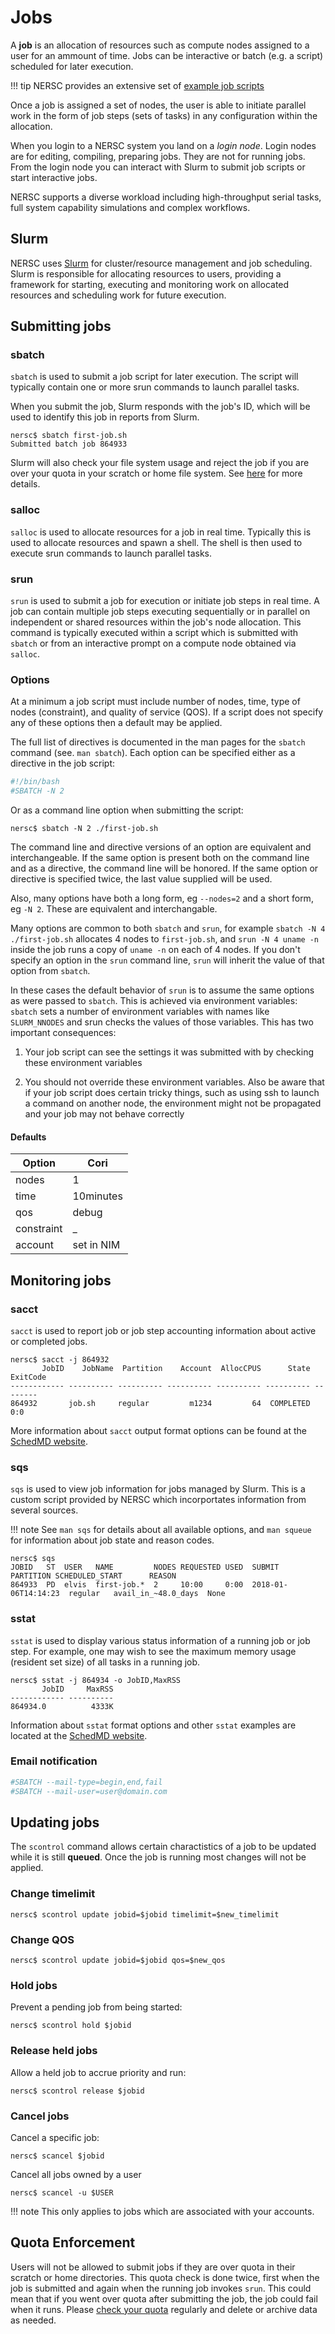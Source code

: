# Jobs

A **job** is an allocation of resources such as compute nodes assigned
to a user for an ammount of time. Jobs can be interactive or batch
(e.g. a script) scheduled for later execution.

!!! tip
	NERSC provides an extensive set of [example job scripts](examples/)

Once a job is assigned a set of nodes, the user is able to initiate
parallel work in the form of job steps (sets of tasks) in any
configuration within the allocation.

When you login to a NERSC system you land on a *login node*. Login
nodes are for editing, compiling, preparing jobs. They are not for
running jobs. From the login node you can interact with Slurm to
submit job scripts or start interactive jobs.

NERSC supports a diverse workload including high-throughput serial
tasks, full system capability simulations and complex workflows.

## Slurm

NERSC uses [Slurm](https://slurm.schedmd.com) for cluster/resource
management and job scheduling. Slurm is responsible for allocating
resources to users, providing a framework for starting, executing and
monitoring work on allocated resources and scheduling work for future
execution.

## Submitting jobs

### sbatch

`sbatch` is used to submit a job script for later execution. The
script will typically contain one or more srun commands to launch
parallel tasks.

When you submit the job, Slurm responds with the job's ID, which will
be used to identify this job in reports from Slurm.

```
nersc$ sbatch first-job.sh
Submitted batch job 864933
```

Slurm will also check your file system usage and reject the job if
you are over your quota in your scratch or home file system. See
[here](#quota-enforcement) for more details.

### salloc

`salloc` is used to allocate resources for a job in real
time. Typically this is used to allocate resources and spawn a
shell. The shell is then used to execute srun commands to launch
parallel tasks.

### srun

`srun` is used to submit a job for execution or initiate job steps in
real time. A job can contain multiple job steps executing sequentially
or in parallel on independent or shared resources within the job's
node allocation. This command is typically executed within a script
which is submitted with `sbatch` or from an interactive prompt on a
compute node obtained via `salloc`.

### Options

At a minimum a job script must include number of nodes, time, type of
nodes (constraint), and quality of service (QOS). If a script does not
specify any of these options then a default may be applied.

The full list of directives is documented in the man pages for the
`sbatch` command (see. `man sbatch`). Each option can be specified
either as a directive in the job script:

```bash
#!/bin/bash
#SBATCH -N 2
```

Or as a command line option when submitting the script:

```
nersc$ sbatch -N 2 ./first-job.sh
```

The command line and directive versions of an option are equivalent
and interchangeable. If the same option is present both on the command
line and as a directive, the command line will be honored. If the same
option or directive is specified twice, the last value supplied will
be used.

Also, many options have both a long form, eg `--nodes=2` and a short
form, eg `-N 2`. These are equivalent and interchangable.

Many options are common to both `sbatch` and `srun`, for example
`sbatch -N 4 ./first-job.sh` allocates 4 nodes to `first-job.sh`, and
`srun -N 4 uname -n` inside the job runs a copy of `uname -n` on each
of 4 nodes. If you don't specify an option in the `srun` command line,
`srun` will inherit the value of that option from `sbatch`.

In these cases the default behavior of `srun` is to assume the same
options as were passed to `sbatch`. This is achieved via environment
variables: `sbatch` sets a number of environment variables with names
like `SLURM_NNODES` and srun checks the values of those
variables. This has two important consequences:

1. Your job script can see the settings it was submitted with by
   checking these environment variables

2. You should not override these environment variables. Also be aware
   that if your job script does certain tricky things, such as using
   ssh to launch a command on another node, the environment might not
   be propagated and your job may not behave correctly

#### Defaults

| Option     | Cori       |
|------------|------------|
| nodes      | 1          |
| time       | 10minutes  |
| qos        | debug      |
| constraint | _          |
| account    | set in NIM |

## Monitoring jobs

### sacct

`sacct` is used to report job or job step accounting information about
active or completed jobs.

```
nersc$ sacct -j 864932
       JobID    JobName  Partition    Account  AllocCPUS      State ExitCode 
------------ ---------- ---------- ---------- ---------- ---------- -------- 
864932       job.sh     regular         m1234         64  COMPLETED      0:0 
```

More information about `sacct` output format options can be found at the
[SchedMD website](https://slurm.schedmd.com/sacct.html).

### sqs

`sqs` is used to view job information for jobs managed by Slurm. This
is a custom script provided by NERSC which incorportates information
from several sources.

!!! note
    See `man sqs` for details about all available options, and
    `man squeue` for information about job state and reason codes.

```
nersc$ sqs
JOBID   ST  USER   NAME         NODES REQUESTED USED  SUBMIT               PARTITION SCHEDULED_START      REASON
864933  PD  elvis  first-job.*  2     10:00     0:00  2018-01-06T14:14:23  regular   avail_in_~48.0_days  None
```

### sstat

`sstat` is used to display various status information of a running job or job
step. For example, one may wish to see the maximum memory usage (resident set
size) of all tasks in a running job.

```
nersc$ sstat -j 864934 -o JobID,MaxRSS
       JobID     MaxRSS 
------------ ---------- 
864934.0          4333K 
```

Information about `sstat` format options and other `sstat` examples are located
at the [SchedMD website](https://slurm.schedmd.com/sstat.html).

### Email notification

```bash
#SBATCH --mail-type=begin,end,fail
#SBATCH --mail-user=user@domain.com
```

## Updating jobs

The `scontrol` command allows certain charactistics of a job to be
updated while it is still **queued**. Once the job is running most
changes will not be applied.

### Change timelimit

```
nersc$ scontrol update jobid=$jobid timelimit=$new_timelimit
```

### Change QOS

```
nersc$ scontrol update jobid=$jobid qos=$new_qos
```

### Hold jobs

Prevent a pending job from being started:

```
nersc$ scontrol hold $jobid
```

### Release held jobs

Allow a held job to accrue priority and run:

```
nersc$ scontrol release $jobid
```

### Cancel jobs

Cancel a specific job:

```
nersc$ scancel $jobid
```

Cancel all jobs owned by a user

```
nersc$ scancel -u $USER
```

!!! note
	This only applies to jobs which are associated with your
	accounts.

## Quota Enforcement

Users will not be allowed to submit jobs if they are over quota in
their scratch or home directories. This quota check is done twice,
first when the job is submitted and again when the running job invokes
`srun`. This could mean that if you went over quota after submitting
the job, the job could fail when it
runs. Please
[check your quota](../filesystems/quotas/)
regularly and delete or archive data as needed.
